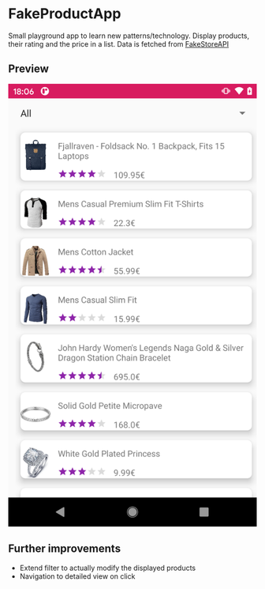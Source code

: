# FakeProductApp

Small playground app to learn new patterns/technology.
Display products, their rating and the price in a list. Data is fetched from [FakeStoreAPI](https://fakestoreapi.com)

## Preview

![screenshot of the app](https://github.com/TimHi/FakeProductApp/blob/main/img/screenshot.png)

## Further improvements

- Extend filter to actually modify the displayed products
- Navigation to detailed view on click
